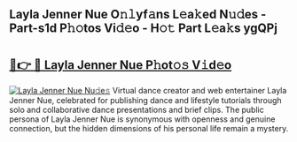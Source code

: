 ## Layla Jenner Nue O𝚗𝚕yf𝚊ns L𝚎a𝚔ed N𝚞𝚍es - Part-s1d P𝚑𝚘tos Vi𝚍𝚎o - H𝚘𝚝 Part L𝚎a𝚔s ygQPj

# <h2><a href="http://kfbtv5k.oniu.top/?m=Layla+Jenner+Nue">🔗👉 🔴 Layla Jenner Nue P𝚑ot𝚘𝚜 V𝚒d𝚎o</a></h2>

[![Layla Jenner Nue Nu𝚍e𝚜](https://i.imgur.com/0qMVB7G.gif)](http://kfbtv5k.oniu.top/?m=Layla+Jenner+Nue)
Virtual dance creator and web entertainer Layla Jenner Nue, celebrated for publishing dance and lifestyle tutorials through solo and collaborative dance presentations and brief clips. The public persona of Layla Jenner Nue is synonymous with openness and genuine connection, but the hidden dimensions of his personal life remain a mystery.  
